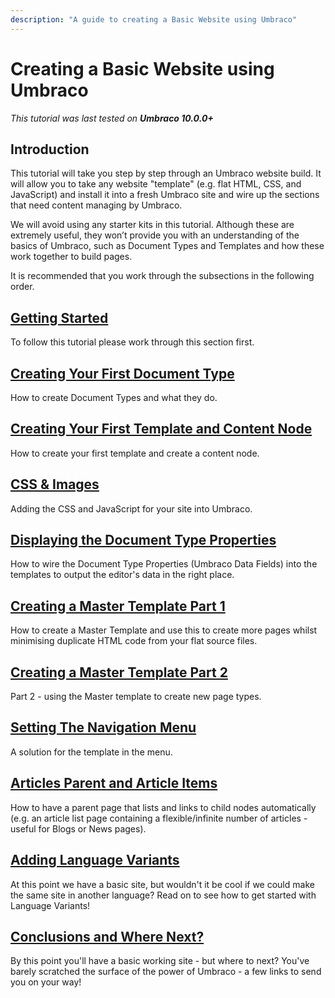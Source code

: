 ```yaml
---
description: "A guide to creating a Basic Website using Umbraco"
---
```

# Creating a Basic Website using Umbraco

_This tutorial was last tested on **Umbraco 10.0.0+**_

## Introduction

This tutorial will take you step by step through an Umbraco website build. It will allow you to take any website "template" (e.g. flat HTML, CSS, and JavaScript) and install it into a fresh Umbraco site and wire up the sections that need content managing by Umbraco.  

We will avoid using any starter kits in this tutorial. Although these are extremely useful, they won’t provide you with an understanding of the basics of Umbraco, such as Document Types and Templates and how these work together to build pages.

It is recommended that you work through the subsections in the following order.

## [Getting Started](getting-started.md)

To follow this tutorial please work through this section first.

## [Creating Your First Document Type](document-types.md)

How to create Document Types and what they do.

## [Creating Your First Template and Content Node](creating-your-first-template-and-content-node.md)

How to create your first template and create a content node.

## [CSS & Images](css-and-images.md)

Adding the CSS and JavaScript for your site into Umbraco.

## [Displaying the Document Type Properties](displaying-the-document-type-properties.md)

How to wire the Document Type Properties (Umbraco Data Fields) into the templates to output the editor's data in the right place.

## [Creating a Master Template Part 1](creating-master-template-part-1.md)

How to create a Master Template and use this to create more pages whilst minimising duplicate HTML code from your flat source files.

## [Creating a Master Template Part 2](creating-master-template-part-2.md)

Part 2 - using the Master template to create new page types.

## [Setting The Navigation Menu](setting-the-navigation-menu.md)

A solution for the template in the menu.

## [Articles Parent and Article Items](article-parent-and-article-items.md)

How to have a parent page that lists and links to child nodes automatically (e.g. an article list page containing a flexible/infinite number of articles - useful for Blogs or News pages).

## [Adding Language Variants](adding-language-variants.md)

At this point we have a basic site, but wouldn't it be cool if we could make the same site in another language? Read on to see how to get started with Language Variants!

## [Conclusions and Where Next?](conclusion.md)

By this point you'll have a basic working site - but where to next?  You've barely scratched the surface of the power of Umbraco - a few links to send you on your way!
